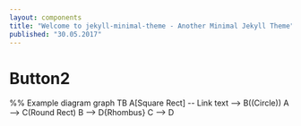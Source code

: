 ```yaml
---
layout: components
title: "Welcome to jekyll-minimal-theme - Another Minimal Jekyll Theme"
published: "30.05.2017"
---
```


# Button2

<div class="mermaid">
    %% Example diagram
    graph TB
        A[Square Rect] -- Link text --> B((Circle))
        A --> C(Round Rect)
        B --> D{Rhombus}
        C --> D
</div>
